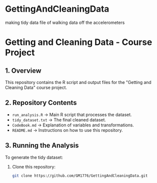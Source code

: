 # GettingAndCleaningData
making tidy data file of walking data off the accelerometers 

# Getting and Cleaning Data - Course Project

## **1. Overview**
This repository contains the R script and output files for the "Getting and Cleaning Data" course project.

## **2. Repository Contents**
- `run_analysis.R` → Main R script that processes the dataset.
- `tidy_dataset.txt` → The final cleaned dataset.
- `CodeBook.md` → Explanation of variables and transformations.
- `README.md` → Instructions on how to use this repository.

## **3. Running the Analysis**
To generate the tidy dataset:
1. Clone this repository:
   ```sh
   git clone https://github.com/GM1776/GettingAndCleaningData.git

